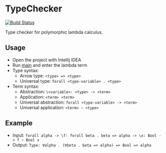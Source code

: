 # TypeChecker

[![Build Status](https://github.com/mmvpm/TypeChecker/workflows/CI/badge.svg)](https://github.com/mmvpm/TypeChecker/actions)

Type checker for polymorphic lambda calculus.

## Usage

- Open the project with Intellij IDEA
- Run [main](https://github.com/mmvpm/TypeChecker/blob/main/src/main/scala/Main.scala#L3) and enter the lambda term
- Type syntax:
  - Arrow type: `<type> => <type>`
  - Universal type: `forall <type-variable> . <type>`
- Term syntax:
  - Abstraction: `\<variable>: <type> -> <term>`
  - Application: `<term> <term>`
  - Universal abstraction: `forall <type-variable> -> <term>`
  - Universal application: `<term> ~ <type>`

## Example

- Input: `forall alpha -> \f: forall beta . beta => alpha -> \x: Bool -> f ~ Bool x`
- Output: `Type: ∀alpha . (∀beta . beta => alpha) => Bool => alpha`

